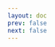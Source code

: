 ```yaml
---
layout: doc
prev: false
next: false
---
```


<CustomItemBox :item="{
  name: '解毒草',
  icon: '/wiki/item/herbal_antidote.png',
  type: '医药、素材',
  description: '',
  params: {
    stack: 3,
    durability: -1 
  },
  obtain: {
    found: [],
    npc: [],
    shop: [],
    gardening: []
  }
}" />
